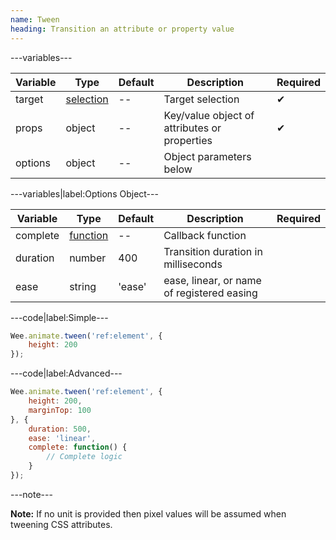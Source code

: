 ```yaml
---
name: Tween
heading: Transition an attribute or property value
---
```


---variables---

| Variable | Type | Default | Description | Required |
| -- | -- | -- | -- | -- |
| target | [selection](/script#selection) | -- | Target selection | ✔ |
| props | object | -- | Key/value object of attributes or properties | ✔ |
| options | object | -- | Object parameters below ||

---variables|label:Options Object---

| Variable | Type | Default | Description | Required |
| -- | -- | -- | -- | -- |
| complete | [function](/script/#functions) | -- | Callback function ||
| duration | number | 400 | Transition duration in milliseconds ||
| ease | string | 'ease' | ease, linear, or name of registered easing ||

---code|label:Simple---

```javascript
Wee.animate.tween('ref:element', {
	height: 200
});
```

---code|label:Advanced---

```javascript
Wee.animate.tween('ref:element', {
	height: 200,
	marginTop: 100
}, {
	duration: 500,
	ease: 'linear',
	complete: function() {
		// Complete logic
	}
});
```

---note---

**Note:** If no unit is provided then pixel values will be assumed when tweening CSS attributes.